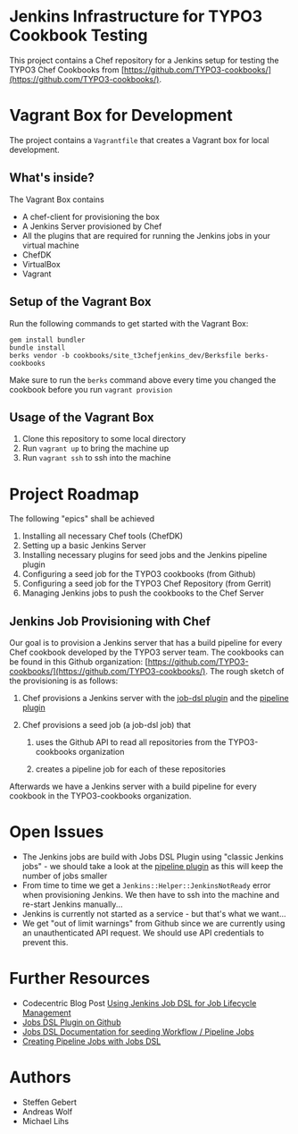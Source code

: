 Jenkins Infrastructure for TYPO3 Cookbook Testing
=================================================

This project contains a Chef repository for a Jenkins setup for testing the TYPO3 Chef Cookbooks from [https://github.com/TYPO3-cookbooks/](https://github.com/TYPO3-cookbooks/).



Vagrant Box for Development
===========================

The project contains a `Vagrantfile` that creates a Vagrant box for local development.



What's inside?
--------------

The Vagrant Box contains

* A chef-client for provisioning the box
* A Jenkins Server provisioned by Chef
* All the plugins that are required for running the Jenkins jobs in your virtual machine
* ChefDK
* VirtualBox
* Vagrant



Setup of the Vagrant Box
------------------------

Run the following commands to get started with the Vagrant Box:

    gem install bundler
    bundle install
    berks vendor -b cookbooks/site_t3chefjenkins_dev/Berksfile berks-cookbooks

Make sure to run the `berks` command above every time you changed the cookbook before you run `vagrant provision`



Usage of the Vagrant Box
------------------------

1. Clone this repository to some local directory
1. Run `vagrant up` to bring the machine up
1. Run `vagrant ssh` to ssh into the machine



Project Roadmap
===============

The following "epics" shall be achieved

1. Installing all necessary Chef tools (ChefDK)
1. Setting up a basic Jenkins Server
1. Installing necessary plugins for seed jobs and the Jenkins pipeline plugin
1. Configuring a seed job for the TYPO3 cookbooks (from Github)
1. Configuring a seed job for the TYPO3 Chef Repository (from Gerrit)
1. Managing Jenkins jobs to push the cookbooks to the Chef Server



Jenkins Job Provisioning with Chef
----------------------------------

Our goal is to provision a Jenkins server that has a build pipeline for every Chef cookbook developed by the TYPO3 server team. The cookbooks can be found in this Github organization: [https://github.com/TYPO3-cookbooks/](https://github.com/TYPO3-cookbooks/). The rough sketch of the provisioning is as follows:

1. Chef provisions a Jenkins server with the [job-dsl plugin](https://wiki.jenkins-ci.org/display/JENKINS/Job+DSL+Plugin) and the [pipeline plugin](https://wiki.jenkins-ci.org/display/JENKINS/Pipeline+Plugin)

1. Chef provisions a seed job (a job-dsl job) that

    1. uses the Github API to read all repositories from the TYPO3-cookbooks organization

    1. creates a pipeline job for each of these repositories

Afterwards we have a Jenkins server with a build pipeline for every cookbook in the TYPO3-cookbooks organization.



Open Issues
===========

* The Jenkins jobs are build with Jobs DSL Plugin using "classic Jenkins jobs" - we should take a look at the [pipeline plugin](https://wiki.jenkins-ci.org/display/JENKINS/Pipeline+Plugin) as this will keep the number of jobs smaller
* From time to time we get a `Jenkins::Helper::JenkinsNotReady` error when provisioning Jenkins. We then have to ssh into the machine and re-start Jenkins manually...
* Jenkins is currently not started as a service - but that's what we want...
* We get "out of limit warnings" from Github since we are currently using an unauthenticated API request. We should use API credentials to prevent this.



Further Resources
=================

* Codecentric Blog Post [Using Jenkins Job DSL for Job Lifecycle Management](https://blog.codecentric.de/en/2015/10/using-jenkins-job-dsl-for-job-lifecycle-management/)
* [Jobs DSL Plugin on Github](https://github.com/jenkinsci/job-dsl-plugin/wiki)
* [Jobs DSL Documentation for seeding Workflow / Pipeline Jobs](https://jenkinsci.github.io/job-dsl-plugin/#path/workflowJob)
* [Creating Pipeline Jobs with Jobs DSL](https://jenkinsci.github.io/job-dsl-plugin/#path/workflowJob)



Authors
=======

* Steffen Gebert 
* Andreas Wolf
* Michael Lihs
